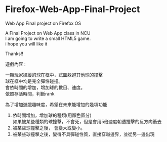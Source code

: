 # Firefox-Web-App-Final-Project
Web App Final project on Firefox OS 

A Final Project on Web App class in NCU    
I am going to write a small HTML5 game.  
i hope you will like it

Thanks!!    

遊戲內容 :  

一顆玩家操縱的球在框中，試圖躲避其他球的撞擊  
球在框中均是完全彈性碰撞。  
會依時間的增加，增加球的數目、速度。  
依照存活時間，判斷rank  

為了增加遊戲趣味度，希望在未來能增加的幾項功能  
1. 依時間增加，增加球的種類(用顏色區分)  
如果被某些種類的球撞擊，不會死，但是會用5倍速度朝遭撞擊的反方向衝去  
2. 被某些球撞擊之後， 會變大或變小。  
3. 被某些球撞擊之後，變得不具彈碰性質，直接穿越邊界，並從另一邊出現  

